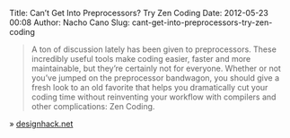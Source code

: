 Title: Can’t Get Into Preprocessors? Try Zen Coding
Date: 2012-05-23 00:08
Author: Nacho Cano
Slug: cant-get-into-preprocessors-try-zen-coding

> A ton of discussion lately has been given to preprocessors. These
> incredibly useful tools make coding easier, faster and more
> maintainable, but they’re certainly not for everyone. Whether or not
> you’ve jumped on the preprocessor bandwagon, you should give a fresh
> look to an old favorite that helps you dramatically cut your coding
> time without reinventing your workflow with compilers and other
> complications: Zen Coding.

» [designhack.net][]

  [designhack.net]: http://designshack.net/articles/css/cant-get-into-preprocessors-try-zen-coding/
    "Can't Get Into Preprocessors? Try Zen Coding"
